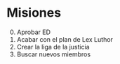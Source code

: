 # Misiones
0. Aprobar ED
1. Acabar con el plan de Lex Luthor
2. Crear la liga de la justicia
3. Buscar nuevos miembros
